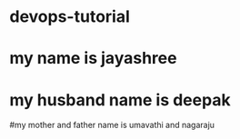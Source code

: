 # devops-tutorial

# my name is jayashree

# my husband name is deepak

#my mother and father name is umavathi and nagaraju


